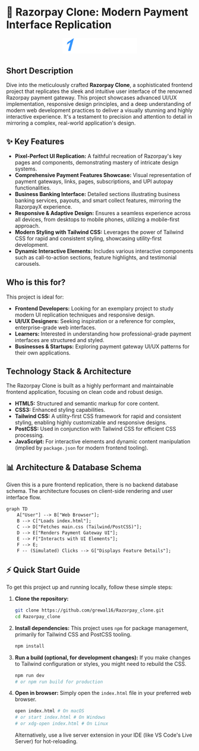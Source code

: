 # 🚀 Razorpay Clone: Modern Payment Interface Replication

<p align="center"><img src="./images/logo.svg" alt="Razorpay Clone Logo" width="200"></p>

## Short Description
Dive into the meticulously crafted **Razorpay Clone**, a sophisticated frontend project that replicates the sleek and intuitive user interface of the renowned Razorpay payment gateway. This project showcases advanced UI/UX implementation, responsive design principles, and a deep understanding of modern web development practices to deliver a visually stunning and highly interactive experience. It's a testament to precision and attention to detail in mirroring a complex, real-world application's design.

## ✨ Key Features
*   **Pixel-Perfect UI Replication:** A faithful recreation of Razorpay's key pages and components, demonstrating mastery of intricate design systems.
*   **Comprehensive Payment Features Showcase:** Visual representation of payment gateways, links, pages, subscriptions, and UPI autopay functionalities.
*   **Business Banking Interface:** Detailed sections illustrating business banking services, payouts, and smart collect features, mirroring the RazorpayX experience.
*   **Responsive & Adaptive Design:** Ensures a seamless experience across all devices, from desktops to mobile phones, utilizing a mobile-first approach.
*   **Modern Styling with Tailwind CSS:** Leverages the power of Tailwind CSS for rapid and consistent styling, showcasing utility-first development.
*   **Dynamic Interactive Elements:** Includes various interactive components such as call-to-action sections, feature highlights, and testimonial carousels.

## Who is this for?
This project is ideal for:
*   **Frontend Developers:** Looking for an exemplary project to study modern UI replication techniques and responsive design.
*   **UI/UX Designers:** Seeking inspiration or a reference for complex, enterprise-grade web interfaces.
*   **Learners:** Interested in understanding how professional-grade payment interfaces are structured and styled.
*   **Businesses & Startups:** Exploring payment gateway UI/UX patterns for their own applications.

## Technology Stack & Architecture
The Razorpay Clone is built as a highly performant and maintainable frontend application, focusing on clean code and robust design.

*   **HTML5:** Structured and semantic markup for core content.
*   **CSS3:** Enhanced styling capabilities.
*   **Tailwind CSS:** A utility-first CSS framework for rapid and consistent styling, enabling highly customizable and responsive designs.
*   **PostCSS:** Used in conjunction with Tailwind CSS for efficient CSS processing.
*   **JavaScript:** For interactive elements and dynamic content manipulation (implied by `package.json` for modern frontend tooling).

## 📊 Architecture & Database Schema
Given this is a pure frontend replication, there is no backend database schema. The architecture focuses on client-side rendering and user interface flow.

```mermaid
graph TD
    A["User"] --> B["Web Browser"];
    B --> C["Loads index.html"];
    C --> D["Fetches main.css (Tailwind/PostCSS)"];
    D --> E["Renders Payment Gateway UI"];
    E --> F["Interacts with UI Elements"];
    F --> E;
    F -- (Simulated) Clicks --> G["Displays Feature Details"];
```

## ⚡ Quick Start Guide
To get this project up and running locally, follow these simple steps:

1.  **Clone the repository:**
    ```bash
    git clone https://github.com/grewal16/Razorpay_clone.git
    cd Razorpay_clone
    ```
2.  **Install dependencies:**
    This project uses `npm` for package management, primarily for Tailwind CSS and PostCSS tooling.
    ```bash
    npm install
    ```
3.  **Run a build (optional, for development changes):**
    If you make changes to Tailwind configuration or styles, you might need to rebuild the CSS.
    ```bash
    npm run dev
    # or npm run build for production
    ```
4.  **Open in browser:**
    Simply open the `index.html` file in your preferred web browser.
    ```bash
    open index.html # On macOS
    # or start index.html # On Windows
    # or xdg-open index.html # On Linux
    ```
    Alternatively, use a live server extension in your IDE (like VS Code's Live Server) for hot-reloading.
